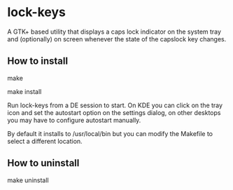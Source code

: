 lock-keys
=========

A GTK+ based utility that displays a caps lock indicator on the system tray and (optionally) on screen whenever the state of the capslock key changes.

How to install
--------------

make

make install

Run lock-keys from a DE session to start. On KDE you can click on the tray icon and set the autostart option on the settings dialog, on other desktops you may have to configure autostart manually.

By default it installs to /usr/local/bin but you can modify the Makefile to select a different location.

How to uninstall
----------------

make uninstall


